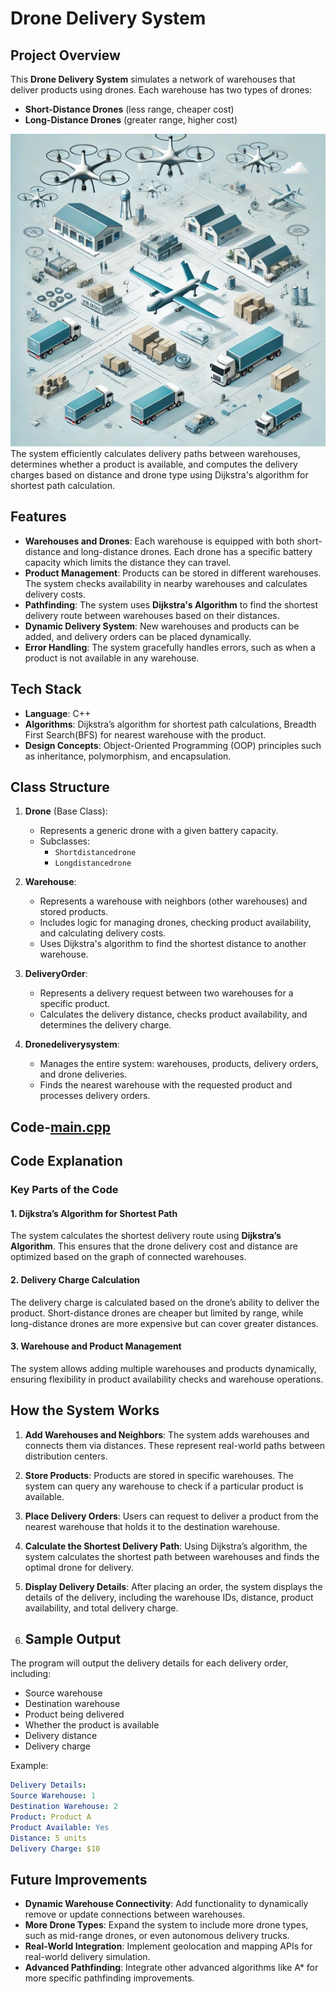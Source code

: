 # Drone Delivery System

## Project Overview

This **Drone Delivery System** simulates a network of warehouses that deliver products using drones. Each warehouse has two types of drones:

- **Short-Distance Drones** (less range, cheaper cost)
- **Long-Distance Drones** (greater range, higher cost)
<img src="drone.jpg" alt="Drone Delivery System" width="600" height="500"/>
The system efficiently calculates delivery paths between warehouses, determines whether a product is available, and computes the delivery charges based on distance and drone type using Dijkstra's algorithm for shortest path calculation.



## Features

- **Warehouses and Drones**: Each warehouse is equipped with both short-distance and long-distance drones. Each drone has a specific battery capacity which limits the distance they can travel.
- **Product Management**: Products can be stored in different warehouses. The system checks availability in nearby warehouses and calculates delivery costs.
- **Pathfinding**: The system uses **Dijkstra's Algorithm** to find the shortest delivery route between warehouses based on their distances.
- **Dynamic Delivery System**: New warehouses and products can be added, and delivery orders can be placed dynamically.
- **Error Handling**: The system gracefully handles errors, such as when a product is not available in any warehouse.

## Tech Stack

- **Language**: C++
- **Algorithms**: Dijkstra’s algorithm for shortest path calculations, Breadth First Search(BFS) for nearest warehouse with the product.
- **Design Concepts**: Object-Oriented Programming (OOP) principles such as inheritance, polymorphism, and encapsulation.

## Class Structure

1. **Drone** (Base Class):

   - Represents a generic drone with a given battery capacity.
   - Subclasses:
     - `Shortdistancedrone`
     - `Longdistancedrone`

2. **Warehouse**:

   - Represents a warehouse with neighbors (other warehouses) and stored products.
   - Includes logic for managing drones, checking product availability, and calculating delivery costs.
   - Uses Dijkstra's algorithm to find the shortest distance to another warehouse.

3. **DeliveryOrder**:

   - Represents a delivery request between two warehouses for a specific product.
   - Calculates the delivery distance, checks product availability, and determines the delivery charge.

4. **Dronedeliverysystem**:
   - Manages the entire system: warehouses, products, delivery orders, and drone deliveries.
   - Finds the nearest warehouse with the requested product and processes delivery orders.
   
## Code-[main.cpp](https://github.com/saisudheerp/Drone-Delivery-System/blob/main/main.cpp)


## Code Explanation


### Key Parts of the Code

#### 1. Dijkstra’s Algorithm for Shortest Path

The system calculates the shortest delivery route using **Dijkstra’s Algorithm**. This ensures that the drone delivery cost and distance are optimized based on the graph of connected warehouses.

#### 2. Delivery Charge Calculation

The delivery charge is calculated based on the drone’s ability to deliver the product. Short-distance drones are cheaper but limited by range, while long-distance drones are more expensive but can cover greater distances.

#### 3. Warehouse and Product Management

The system allows adding multiple warehouses and products dynamically, ensuring flexibility in product availability checks and warehouse operations.

## How the System Works

1. **Add Warehouses and Neighbors**: The system adds warehouses and connects them via distances. These represent real-world paths between distribution centers.
2. **Store Products**: Products are stored in specific warehouses. The system can query any warehouse to check if a particular product is available.

3. **Place Delivery Orders**: Users can request to deliver a product from the nearest warehouse that holds it to the destination warehouse.

4. **Calculate the Shortest Delivery Path**: Using Dijkstra’s algorithm, the system calculates the shortest path between warehouses and finds the optimal drone for delivery.

5. **Display Delivery Details**: After placing an order, the system displays the details of the delivery, including the warehouse IDs, distance, product availability, and total delivery charge.
6. ## Sample Output

The program will output the delivery details for each delivery order, including:

- Source warehouse
- Destination warehouse
- Product being delivered
- Whether the product is available
- Delivery distance
- Delivery charge

Example:

```yaml
Delivery Details:
Source Warehouse: 1
Destination Warehouse: 2
Product: Product A
Product Available: Yes
Distance: 5 units
Delivery Charge: $10
```


## Future Improvements

- **Dynamic Warehouse Connectivity**: Add functionality to dynamically remove or update connections between warehouses.
- **More Drone Types**: Expand the system to include more drone types, such as mid-range drones, or even autonomous delivery trucks.
- **Real-World Integration**: Implement geolocation and mapping APIs for real-world delivery simulation.
- **Advanced Pathfinding**: Integrate other advanced algorithms like A\* for more specific pathfinding improvements.
